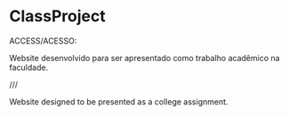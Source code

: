 # ClassProject
ACCESS/ACESSO:

Website desenvolvido para ser apresentado como trabalho acadêmico na faculdade.

///

Website designed to be presented as a college assignment.
